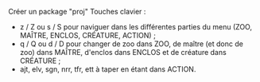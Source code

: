 Créer un package "proj"
Touches clavier :
- z / Z ou s / S pour naviguer dans les différentes parties du menu (ZOO, MAÎTRE, ENCLOS, CRÉATURE, ACTION) ;
- q / Q ou d / D pour changer de zoo dans ZOO, de maître (et donc de zoo) dans MAÎTRE, d'enclos dans ENCLOS 
et de créature dans CRÉATURE ;
- ajt, elv, sgn, nrr, tfr, ett à taper en étant dans ACTION.
